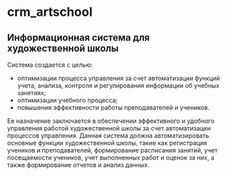 # crm_artschool

<h2>Информационная система для художественной школы</h2>
<p>Система создается с целью:</p>
<ul>
    <li>оптимизации процесса управления за счет автоматизации функций учета, анализа, контроля и регулирования информации об учебных занятиях;</li>
    <li>оптимизации учебного процесса;</li>
    <li>повышения эффективности работы преподавателей и учеников.</li>
</ul>
<p>Ее назначение заключается в обеспечении эффективного и удобного управления работой художественной школы за счет автоматизации процессов управления. Данная система должна автоматизировать основные функции художественной школы, такие как регистрация учеников и преподавателей, формирование расписания занятий, учет посещаемости учеников, учет выполненных работ и оценок за них, а также формирование отчетов и анализ данных.</p>
